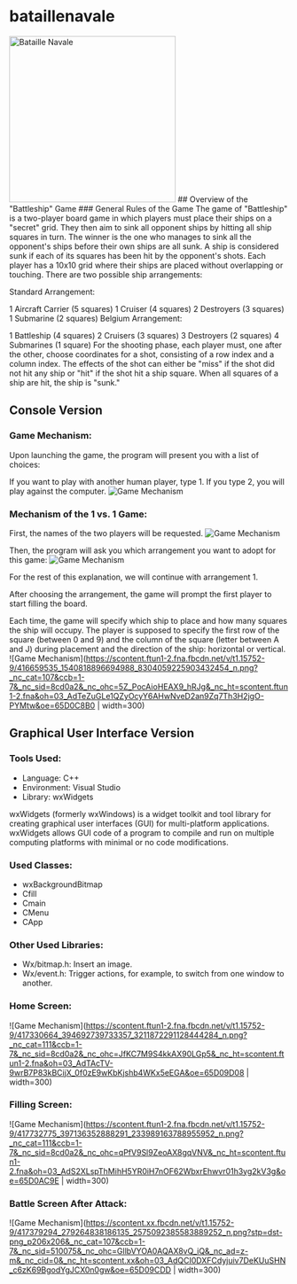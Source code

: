 # bataillenavale
<img src="https://www.logicieleducatif.fr/vignette/bataille-navale/815624-vignette_600.jpg" alt="Bataille Navale" width="300"/>
##  Overview of the "Battleship" Game
### General Rules of the Game
The game of "Battleship" is a two-player board game in which players must place their ships on a "secret" grid. They then aim to sink all opponent ships by hitting all ship squares in turn. The winner is the one who manages to sink all the opponent's ships before their own ships are all sunk. A ship is considered sunk if each of its squares has been hit by the opponent's shots. Each player has a 10x10 grid where their ships are placed without overlapping or touching. There are two possible ship arrangements:

Standard Arrangement:

1 Aircraft Carrier (5 squares)
1 Cruiser (4 squares)
2 Destroyers (3 squares)
1 Submarine (2 squares)
Belgium Arrangement:

1 Battleship (4 squares)
2 Cruisers (3 squares)
3 Destroyers (2 squares)
4 Submarines (1 square)
For the shooting phase, each player must, one after the other, choose coordinates for a shot, consisting of a row index and a column index. The effects of the shot can either be "miss" if the shot did not hit any ship or "hit" if the shot hit a ship square. When all squares of a ship are hit, the ship is "sunk."
## Console Version

### Game Mechanism:

Upon launching the game, the program will present you with a list of choices:

If you want to play with another human player, type 1. If you type 2, you will play against the computer.
![Game Mechanism](https://img.genial.ly/603573c0d5d0c10a0b2726e2/162e7f0e-8a92-47fd-8f80-44cb5abd34cf.png)


### Mechanism of the 1 vs. 1 Game:

First, the names of the two players will be requested.
![Game Mechanism](https://scontent.ftun1-2.fna.fbcdn.net/v/t1.15752-9/416659535_1540818896694988_8304059225903432454_n.png?_nc_cat=107&ccb=1-7&_nc_sid=8cd0a2&_nc_ohc=5Z_PocAioHEAX9_hRJg&_nc_ht=scontent.ftun1-2.fna&oh=03_AdTeZuGLe1QZyOcyY6AHwNveD2an9Zq7Th3H2jgO-PYMtw&oe=65D0C8B0)

Then, the program will ask you which arrangement you want to adopt for this game:
![Game Mechanism](https://scontent.ftun1-2.fna.fbcdn.net/v/t1.15752-9/417967766_755269156000344_892879428463829971_n.png?_nc_cat=100&ccb=1-7&_nc_sid=8cd0a2&_nc_aid=0&_nc_ohc=o6nBWncOE6MAX8cSfid&_nc_ht=scontent.ftun1-2.fna&oh=03_AdQs7y9R44MeEUoYS4Z7XFaqyamXaTdA9NeQutupBaeOnA&oe=65D0CD13)

For the rest of this explanation, we will continue with arrangement 1.

After choosing the arrangement, the game will prompt the first player to start filling the board.

Each time, the game will specify which ship to place and how many squares the ship will occupy.
The player is supposed to specify the first row of the square (between 0 and 9) and the column of the square (letter between A and J) during placement and the direction of the ship: horizontal or vertical.
![Game Mechanism](https://scontent.ftun1-2.fna.fbcdn.net/v/t1.15752-9/416659535_1540818896694988_8304059225903432454_n.png?_nc_cat=107&ccb=1-7&_nc_sid=8cd0a2&_nc_ohc=5Z_PocAioHEAX9_hRJg&_nc_ht=scontent.ftun1-2.fna&oh=03_AdTeZuGLe1QZyOcyY6AHwNveD2an9Zq7Th3H2jgO-PYMtw&oe=65D0C8B0 | width=300)



## Graphical User Interface Version

### Tools Used:
- Language: C++
- Environment: Visual Studio
- Library: wxWidgets

wxWidgets (formerly wxWindows) is a widget toolkit and tool library for creating graphical user interfaces (GUI) for multi-platform applications. wxWidgets allows GUI code of a program to compile and run on multiple computing platforms with minimal or no code modifications.

### Used Classes:
- wxBackgroundBitmap
- Cfill
- Cmain
- CMenu
- CApp

### Other Used Libraries:
- Wx/bitmap.h: Insert an image.
- Wx/event.h: Trigger actions, for example, to switch from one window to another.

### Home Screen:
![Game Mechanism](https://scontent.ftun1-2.fna.fbcdn.net/v/t1.15752-9/417330664_394692739733357_3211872291128444284_n.png?_nc_cat=111&ccb=1-7&_nc_sid=8cd0a2&_nc_ohc=JfKC7M9S4kkAX90LGp5&_nc_ht=scontent.ftun1-2.fna&oh=03_AdTAcTV-9wrB7P83kBCijX_0f0zE9wKbKjshb4WKx5eEGA&oe=65D09D08 | width=300)


### Filling Screen:

![Game Mechanism](https://scontent.ftun1-2.fna.fbcdn.net/v/t1.15752-9/417732775_397136352888291_233989163788955952_n.png?_nc_cat=111&ccb=1-7&_nc_sid=8cd0a2&_nc_ohc=qPfV9Sl9ZeoAX8gqVNV&_nc_ht=scontent.ftun1-2.fna&oh=03_AdS2XLspThMihH5YR0iH7nOF62WbxrEhwvr01h3yg2kV3g&oe=65D0AC9E | width=300)


### Battle Screen After Attack:

![Game Mechanism](https://scontent.xx.fbcdn.net/v/t1.15752-9/417379294_279264838186135_2575092385583889252_n.png?stp=dst-png_p206x206&_nc_cat=107&ccb=1-7&_nc_sid=510075&_nc_ohc=GllbVYOA0AQAX8vQ_iQ&_nc_ad=z-m&_nc_cid=0&_nc_ht=scontent.xx&oh=03_AdQCI0DXFCdyjuiv7DeKUuSHN_c6zK69BgodYgJCX0n0gw&oe=65D09CDD | width=300)

